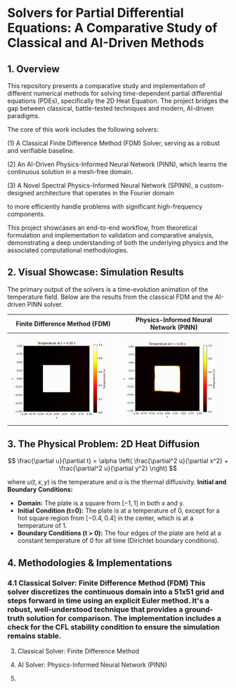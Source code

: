 # Solvers for Partial Differential Equations: A Comparative Study of Classical and AI-Driven Methods

## 1. Overview
This repository presents a comparative study and implementation of different numerical methods for solving time-dependent partial differential equations (PDEs), 
specifically the 2D Heat Equation. The project bridges the gap between classical, battle-tested techniques and modern, AI-driven paradigms.

The core of this work includes the following solvers:

   (1) A Classical Finite Difference Method (FDM) Solver, serving as a robust and verifiable baseline.
	
   (2) An AI-Driven Physics-Informed Neural Network (PINN), which learns the continuous solution in a mesh-free domain.
	
   (3) A Novel Spectral Physics-Informed Neural Network (SPINN), a custom-designed architecture that operates in the Fourier domain 

to more efficiently handle problems with significant high-frequency components.

This project showcases an end-to-end workflow, from theoretical formulation and implementation to validation and 
comparative analysis, demonstrating a deep understanding of both the underlying physics and the associated computational methodologies.


## 2. Visual Showcase: Simulation Results

The primary output of the solvers is a time-evolution animation of the temperature field. Below are the results from the classical FDM and the AI-driven PINN solver.

| **Finite Difference Method (FDM)** | **Physics-Informed Neural Network (PINN)** |
| :--------------------------------: | :----------------------------------------: |
| ![FDM Animation](FDM_heat_equation.gif) | ![PINN Animation](PINN_heat_equation.gif) |



## 3. The Physical Problem: 2D Heat Diffusion

 $$ \frac{\partial u}{\partial t} = \alpha \left( \frac{\partial^2 u}{\partial x^2} + \frac{\partial^2 u}{\partial y^2} \right) $$ 

 where $u(t, x, y)$ is the temperature and $α$ is the thermal diffusivity.
 **Initial and Boundary Conditions:**
 - **Domain:** The plate is a square from $[-1, 1]$ in both x and y.
 - **Initial Condition (t=0):** The plate is at a temperature of 0, except for a hot square region from $[-0.4, 0.4]$ in the center, which is at a temperature of 1.
 - **Boundary Conditions (t \> 0):** The four edges of the plate are held at a constant temperature of 0 for all time (Dirichlet boundary conditions).

 ## 4. Methodologies & Implementations
### 4.1 Classical Solver: Finite Difference Method (FDM) This solver discretizes the continuous domain into a 51x51 grid and steps forward in time using an explicit Euler method. It's a robust, well-understood technique that provides a ground-truth solution for comparison. The implementation includes a check for the CFL stability condition to ensure the simulation remains stable.

3. Classical Solver: Finite Difference Method

   
4. AI Solver: Physics-Informed Neural Network (PINN)


5. 
